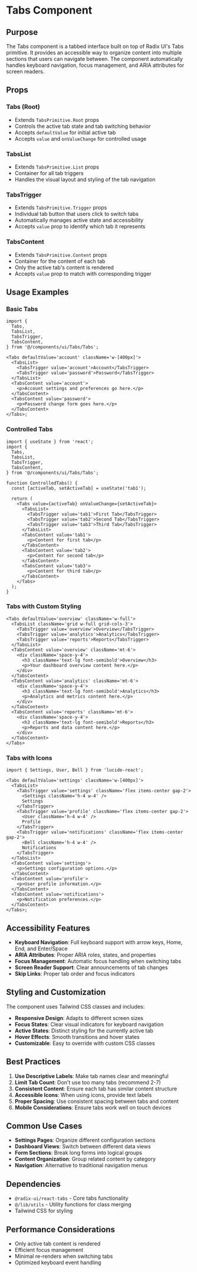 # Tabs Component

## Purpose

The Tabs component is a tabbed interface built on top of Radix UI's Tabs primitive. It provides an accessible way to organize content into multiple sections that users can navigate between. The component automatically handles keyboard navigation, focus management, and ARIA attributes for screen readers.

## Props

### Tabs (Root)

- Extends `TabsPrimitive.Root` props
- Controls the active tab state and tab switching behavior
- Accepts `defaultValue` for initial active tab
- Accepts `value` and `onValueChange` for controlled usage

### TabsList

- Extends `TabsPrimitive.List` props
- Container for all tab triggers
- Handles the visual layout and styling of the tab navigation

### TabsTrigger

- Extends `TabsPrimitive.Trigger` props
- Individual tab button that users click to switch tabs
- Automatically manages active state and accessibility
- Accepts `value` prop to identify which tab it represents

### TabsContent

- Extends `TabsPrimitive.Content` props
- Container for the content of each tab
- Only the active tab's content is rendered
- Accepts `value` prop to match with corresponding trigger

## Usage Examples

### Basic Tabs

```tsx
import {
  Tabs,
  TabsList,
  TabsTrigger,
  TabsContent,
} from '@/components/ui/Tabs/Tabs';

<Tabs defaultValue='account' className='w-[400px]'>
  <TabsList>
    <TabsTrigger value='account'>Account</TabsTrigger>
    <TabsTrigger value='password'>Password</TabsTrigger>
  </TabsList>
  <TabsContent value='account'>
    <p>Account settings and preferences go here.</p>
  </TabsContent>
  <TabsContent value='password'>
    <p>Password change form goes here.</p>
  </TabsContent>
</Tabs>;
```

### Controlled Tabs

```tsx
import { useState } from 'react';
import {
  Tabs,
  TabsList,
  TabsTrigger,
  TabsContent,
} from '@/components/ui/Tabs/Tabs';

function ControlledTabs() {
  const [activeTab, setActiveTab] = useState('tab1');

  return (
    <Tabs value={activeTab} onValueChange={setActiveTab}>
      <TabsList>
        <TabsTrigger value='tab1'>First Tab</TabsTrigger>
        <TabsTrigger value='tab2'>Second Tab</TabsTrigger>
        <TabsTrigger value='tab3'>Third Tab</TabsTrigger>
      </TabsList>
      <TabsContent value='tab1'>
        <p>Content for first tab</p>
      </TabsContent>
      <TabsContent value='tab2'>
        <p>Content for second tab</p>
      </TabsContent>
      <TabsContent value='tab3'>
        <p>Content for third tab</p>
      </TabsContent>
    </Tabs>
  );
}
```

### Tabs with Custom Styling

```tsx
<Tabs defaultValue='overview' className='w-full'>
  <TabsList className='grid w-full grid-cols-3'>
    <TabsTrigger value='overview'>Overview</TabsTrigger>
    <TabsTrigger value='analytics'>Analytics</TabsTrigger>
    <TabsTrigger value='reports'>Reports</TabsTrigger>
  </TabsList>
  <TabsContent value='overview' className='mt-6'>
    <div className='space-y-4'>
      <h3 className='text-lg font-semibold'>Overview</h3>
      <p>Your dashboard overview content here.</p>
    </div>
  </TabsContent>
  <TabsContent value='analytics' className='mt-6'>
    <div className='space-y-4'>
      <h3 className='text-lg font-semibold'>Analytics</h3>
      <p>Analytics and metrics content here.</p>
    </div>
  </TabsContent>
  <TabsContent value='reports' className='mt-6'>
    <div className='space-y-4'>
      <h3 className='text-lg font-semibold'>Reports</h3>
      <p>Reports and data content here.</p>
    </div>
  </TabsContent>
</Tabs>
```

### Tabs with Icons

```tsx
import { Settings, User, Bell } from 'lucide-react';

<Tabs defaultValue='settings' className='w-[400px]'>
  <TabsList>
    <TabsTrigger value='settings' className='flex items-center gap-2'>
      <Settings className='h-4 w-4' />
      Settings
    </TabsTrigger>
    <TabsTrigger value='profile' className='flex items-center gap-2'>
      <User className='h-4 w-4' />
      Profile
    </TabsTrigger>
    <TabsTrigger value='notifications' className='flex items-center gap-2'>
      <Bell className='h-4 w-4' />
      Notifications
    </TabsTrigger>
  </TabsList>
  <TabsContent value='settings'>
    <p>Settings configuration options.</p>
  </TabsContent>
  <TabsContent value='profile'>
    <p>User profile information.</p>
  </TabsContent>
  <TabsContent value='notifications'>
    <p>Notification preferences.</p>
  </TabsContent>
</Tabs>;
```

## Accessibility Features

- **Keyboard Navigation**: Full keyboard support with arrow keys, Home, End, and Enter/Space
- **ARIA Attributes**: Proper ARIA roles, states, and properties
- **Focus Management**: Automatic focus handling when switching tabs
- **Screen Reader Support**: Clear announcements of tab changes
- **Skip Links**: Proper tab order and focus indicators

## Styling and Customization

The component uses Tailwind CSS classes and includes:

- **Responsive Design**: Adapts to different screen sizes
- **Focus States**: Clear visual indicators for keyboard navigation
- **Active States**: Distinct styling for the currently active tab
- **Hover Effects**: Smooth transitions and hover states
- **Customizable**: Easy to override with custom CSS classes

## Best Practices

1. **Use Descriptive Labels**: Make tab names clear and meaningful
2. **Limit Tab Count**: Don't use too many tabs (recommend 2-7)
3. **Consistent Content**: Ensure each tab has similar content structure
4. **Accessible Icons**: When using icons, provide text labels
5. **Proper Spacing**: Use consistent spacing between tabs and content
6. **Mobile Considerations**: Ensure tabs work well on touch devices

## Common Use Cases

- **Settings Pages**: Organize different configuration sections
- **Dashboard Views**: Switch between different data views
- **Form Sections**: Break long forms into logical groups
- **Content Organization**: Group related content by category
- **Navigation**: Alternative to traditional navigation menus

## Dependencies

- `@radix-ui/react-tabs` - Core tabs functionality
- `@/lib/utils` - Utility functions for class merging
- Tailwind CSS for styling

## Performance Considerations

- Only active tab content is rendered
- Efficient focus management
- Minimal re-renders when switching tabs
- Optimized keyboard event handling
